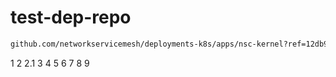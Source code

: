 # test-dep-repo

```bash
github.com/networkservicemesh/deployments-k8s/apps/nsc-kernel?ref=12db9ac52f8311b833cd3b062029a359bd2d39ef
```

1
2
2.1
3
4
5
6
7
8
9
